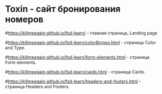 # Toxin - сайт бронирования номеров

#https://killmeagain.github.io/fsd-learn/ - главная страница, Landing page

#https://killmeagain.github.io/fsd-learn/color&types.html - страница Color and Type.

#https://killmeagain.github.io/fsd-learn/form-elements.html - страница Form elements.

#https://killmeagain.github.io/fsd-learn/cards.html - страница Cards.

#https://killmeagain.github.io/fsd-learn/headers-and-footers.html - страница Headers and Footers.
